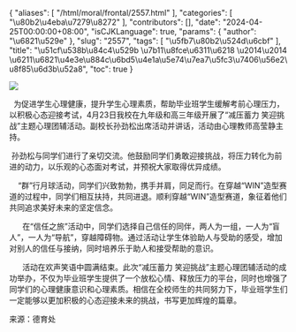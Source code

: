 {
    "aliases": [
        "/html/moral/frontal/2557.html"
    ],
    "categories": [
        "\u80b2\u4eba\u7279\u8272"
    ],
    "contributors": [],
    "date": "2024-04-25T00:00:00+08:00",
    "isCJKLanguage": true,
    "params": {
        "author": "\u6821\u529e"
    },
    "slug": "2557",
    "tags": [
        "\u5fb7\u80b2\u524d\u6cbf"
    ],
    "title": "\u51cf\u538b\u84c4\u529b \u7b11\u8fce\u6311\u6218 \u2014\u2014 \u6211\u6821\u4e3e\u884c\u6bd5\u4e1a\u5e74\u7ea7\u5fc3\u7406\u56e2\u8f85\u6d3b\u52a8",
    "toc": true
}

![](https://cdn.tfls.online/mirror/full/f096d30c31aee03d7512d8809840cff37bf0db4e.jpg)




  





  为促进学生心理健康，提升学生心理素质，帮助毕业班学生缓解考前心理压力，以积极心态迎接考试，4月23日我校在九年级和高三年级开展了“减压蓄力 笑迎挑战”主题心理团辅活动。副校长孙劲松出席活动并讲话，活动由心理教师高莹静主持。




  






 孙劲松与同学们进行了亲切交流。他鼓励同学们勇敢迎接挑战，将压力转化为前进的动力，以乐观的心态面对考试，并预祝大家取得优异成绩。




  




    “群”行月球活动，同学们兴致勃勃，携手并肩，同足而行。在穿越“WIN”造型赛道的过程中，同学们相互扶持，共同进退。顺利穿越“WIN”造型赛道，象征着他们共同追求美好未来的坚定信念。

  





  






      在“信任之旅”活动中，同学们选择自己信任的同伴，两人为一组，一人为“盲人”，一人为“导航”，穿越障碍物。通过活动让学生体验助人与受助的感受，增加对别人的信任与接纳，同时培养乐于助人和接受帮助的意识。




  






      活动在欢声笑语中圆满结束。此次“减压蓄力 笑迎挑战”主题心理团辅活动的成功举办，不仅为毕业班学生提供了一个放松心情、释放压力的平台，同时也增强了同学们的心理健康意识和心理素质。相信在全校师生的共同努力下，毕业班学生们一定能够以更加积极的心态迎接未来的挑战，书写更加辉煌的篇章。




  






来源：德育处  




